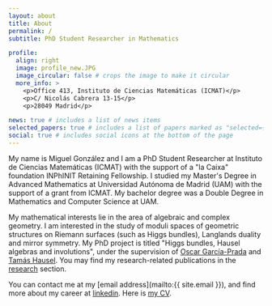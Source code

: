 ```yaml
---
layout: about
title: About
permalink: /
subtitle: PhD Student Researcher in Mathematics

profile:
  align: right
  image: profile_new.JPG
  image_circular: false # crops the image to make it circular
  more_info: >
    <p>Office 413, Instituto de Ciencias Matemáticas (ICMAT)</p>
    <p>C/ Nicolás Cabrera 13-15</p>
    <p>28049 Madrid</p>

news: true # includes a list of news items
selected_papers: true # includes a list of papers marked as "selected={true}"
social: true # includes social icons at the bottom of the page
---
```


My name is Miguel González and I am a PhD Student Researcher at Instituto de Ciencias Matemáticas (ICMAT) with the support of a "la Caixa" foundation INPhINIT Retaining Fellowship. I studied my Master's Degree in Advanced Mathematics at Universidad Autónoma de Madrid (UAM) with the support of a grant from ICMAT. My bachelor degree was a Double Degree in Mathematics and Computer Science at UAM.

My mathematical interests lie in the area of algebraic and complex geometry. I am interested in the study of moduli spaces of geometric structures on Riemann surfaces (such as Higgs bundles), Langlands duality and mirror symmetry. My PhD project is titled "Higgs bundles, Hausel algebras and involutions", under the supervision of [Oscar García-Prada](https://www.icmat.es/miembros/garcia-prada/) and [Tamás Hausel](https://hausel.ist.ac.at/tamas-hausel/). You may find my research-related publications in the [research](/publications) section.

You can contact me at my [email address](mailto:{{ site.email }}), and find more about my career at [linkedin](https://linkedin.com/in/MiguelGonzalezGonzalez). Here is [my CV](/assets/pdf/cv_miguel.pdf).
